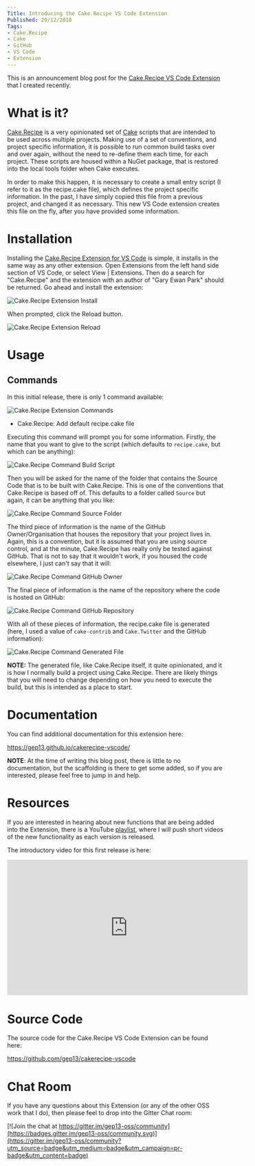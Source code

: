 ```yaml
---
Title: Introducing the Cake.Recipe VS Code Extension
Published: 29/12/2018
Tags:
- Cake.Recipe
- Cake
- GitHub
- VS Code
- Extension
---
```


This is an announcement blog post for the [Cake.Recipe VS Code Extension](https://marketplace.visualstudio.com/items?itemName=gep13.cakerecipe-vscode) that I created recently.

# What is it?

[Cake.Recipe](https://github.com/cake-contrib/Cake.Recipe) is a very opinionated set of [Cake](https://cakebuild.net/) scripts that are intended to be used across multiple projects.  Making use of a set of conventions, and project specific information, it is possible to run common build tasks over and over again, without the need to re-define them each time, for each project.  These scripts are housed within a NuGet package, that is restored into the local tools folder when Cake executes.

In order to make this happen, it is necessary to create a small entry script (I refer to it as the recipe.cake file), which defines the project specific information.  In the past, I have simply copied this file from a previous project, and changed it as necessary.  This new VS Code extension creates this file on the fly, after you have provided some information.

# Installation

Installing the [Cake.Recipe Extension for VS Code](https://marketplace.visualstudio.com/items?itemName=gep13.cakerecipe-vscode) is simple, it installs in the same way as any other extension.  Open Extensions from the left hand side section of VS Code, or select View | Extensions.  Then do a search for "Cake.Recipe" and the extension with an author of "Gary Ewan Park" should be returned.  Go ahead and install the extension:

![Cake.Recipe Extension Install](https://gep13wpstorage.blob.core.windows.net/gep13/2018/12/29/CakeRecipe-Extension-Install.png)

When prompted, click the Reload button.

![Cake.Recipe Extension Reload](https://gep13wpstorage.blob.core.windows.net/gep13/2018/12/29/CakeRecipe-Extension-Reload.png)

# Usage

## Commands

In this initial release, there is only 1 command available:

![Cake.Recipe Extension Commands](https://gep13wpstorage.blob.core.windows.net/gep13/2018/12/29/CakeRecipe-Extension-Commands.png)

* Cake.Recipe: Add default recipe.cake file

Executing this command will prompt you for some information.  Firstly, the name that you want to give to the script (which defaults to `recipe.cake`, but which can be anything):

![Cake.Recipe Command Build Script](https://gep13wpstorage.blob.core.windows.net/gep13/2018/12/29/CakeRecipe-Command-Build-Script.png)

Then you will be asked for the name of the folder that contains the Source Code that is to be built with Cake.Recipe.  This is one of the conventions that Cake.Recipe is based off of.  This defaults to a folder called `Source` but again, it can be anything that you like:

![Cake.Recipe Command Source Folder](https://gep13wpstorage.blob.core.windows.net/gep13/2018/12/29/CakeRecipe-Command-Source-Folder.png)

The third piece of information is the name of the GitHub Owner/Organisation that houses the repository that your project lives in.  Again, this is a convention, but it is assumed that you are using source control, and at the minute, Cake.Recipe has really only be tested against GitHub.  That is not to say that it wouldn't work, if you housed the code elsewhere, I just can't say that it will:

![Cake.Recipe Command GitHub Owner](https://gep13wpstorage.blob.core.windows.net/gep13/2018/12/29/CakeRecipe-Command-GitHub-Owner.png)

The final piece of information is the name of the repository where the code is hosted on GitHub:

![Cake.Recipe Command GitHub Repository](https://gep13wpstorage.blob.core.windows.net/gep13/2018/12/29/CakeRecipe-Command-GitHub-Repository.png)

With all of these pieces of information, the recipe.cake file is generated (here, I used a value of `cake-contrib` and `Cake.Twitter` and the GitHub information):

![Cake.Recipe Command Generated File](https://gep13wpstorage.blob.core.windows.net/gep13/2018/12/29/CakeRecipe-Command-Generated-File.png)

**NOTE:** The generated file, like Cake.Recipe itself, it quite opinionated, and it is how I normally build a project using Cake.Recipe.  There are likely things that you will need to change depending on how you need to execute the build, but this is intended as a place to start.

# Documentation

You can find additional documentation for this extension here:

https://gep13.github.io/cakerecipe-vscode/

**NOTE**:  At the time of writing this blog post, there is little to no documentation, but the scaffolding is there to get some added, so if you are interested, please feel free to jump in and help.

# Resources

If you are interested in hearing about new functions that are being added into the Extension, there is a YouTube [playlist](https://www.youtube.com/playlist?list=PL84yg23i9GBgVQXtp9G2BEkcR6v-nCsoH), where I will push short videos of the new functionality as each version is released.

The introductory video for this first release is here:

<iframe width="560" height="315" src="https://www.youtube.com/embed/f7Ogy05im4M" frameborder="0" allow="accelerometer; autoplay; encrypted-media; gyroscope; picture-in-picture" allowfullscreen></iframe>

# Source Code

The source code for the Cake.Recipe VS Code Extension can be found here:

https://github.com/gep13/cakerecipe-vscode

# Chat Room

If you have any questions about this Extension (or any of the other OSS work that I do), then please feel to drop into the Gitter Chat room:

[![Join the chat at https://gitter.im/gep13-oss/community](https://badges.gitter.im/gep13-oss/community.svg)](https://gitter.im/gep13-oss/community?utm_source=badge&utm_medium=badge&utm_campaign=pr-badge&utm_content=badge)
